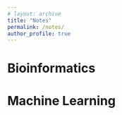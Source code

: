 ```yaml
---
# layout: archive
title: "Notes"
permalink: /notes/
author_profile: true
---
```


Bioinformatics
====

Machine Learning 
=====

